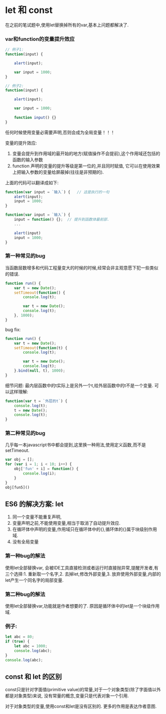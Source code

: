# let 和 const

在之前的笔试题中,使用let替换掉所有的var,基本上问题都解决了.




### var和function的变量提升效应
```js
// 例子1:
function(input) {

    alert(input);

    var input = 1000;
}

// 例子2:
function(input) {

    alert(input);

    var input = 1000;
    
    function input() {}
}

```

任何时候使用变量必需要声明,否则会成为全局变量！！！

变量的提升效应:
1. 变量会提升到作用域的最开始的地方(赋值操作不会提前),这个作用域还包括的函数的输入参数
2. function 声明的变量的提升等级是第一位的,并且同时赋值, 它可以在使用效果上把输入参数的变量给屏蔽掉(往往是非预期的).

上面的代码可以翻译成如下:
```js
function(var input = `输入`) {   // 这是执行的一句
    alert(input);
    input = 1000;
}

function(var input = `输入`) {  
    input = function() {};  // 提升到函数体最前部.
    ...

    alert(input)
    input = 1000;
} 

```

### 第一种常见的bug
当函数层数增多和代码工程量变大的时候的时候,经常会非主观意愿下犯一些类似的错误.

```js
function run() {
    var t = new Date();
    setTimeout(function() {
        console.log(t);

        var t = new Date();
        console.log(t);
    }, 1000);
}

```
bug fix:

```js
function run() {
    var t = new Date();
    setTimeout(function(t) {
        console.log(t);

        var t = new Date();
        console.log(t);
    }.bind(null, t), 1000);
}

```
细节问题: 最内层函数中的t实际上是另外一个t,给外层函数中的t不是一个变量.
可以这样理解:
```js
function(var t = `外层的t`) {
    console.log(t);
    t = new Date();
    console.log(t);
}

```

### 第二种常见的bug
几乎每一本javascript书中都会提到,这里换一种用法,使用定义函数,而不是setTimeout.

```js
var obj = [];
for (var i = 1; i < 10; i++) {
    obj['fun' + i] = function() {
        console.log(i);
    }
}
obj[fun5]()

```


## ES6 的解决方案: let
1. 同一个变量不能重复声明,
2. 变量声明之前,不能使用变量,相当于取消了自动提升效应.
3. 在循环体中声明的变量,作用域只在循环体中的{},循环体的{}属于块级别作用域.
4. 没有全局变量

### 第一种bug的解法
使用let全部替换var, 会被IDE工具直接检测或者运行时直接抛异常,提醒开发者,有三个选择:1. 重新取一个名字,2. 去掉let,修改外部变量,3. 放弃使用外部变量,内部的let产生一个同名字的局部变量.

### 第二种bug的解法
使用let全部替换var,功能就是作者想要的了.
原因是循环体中的let是一个块级作用域.

### 例子:
```js
let abc = 80;
if (true) {
    let abc = 1000;
    console.log(abc);
}
console.log(abc);
```



## const 和 let 的区别

const只是针对字面值(primitive value)的常量,对于一个对象类型(除了字面值以外都是对象类型)来说, 没有常量的概念,变量只是代表对象一个引用.

对于对象类型的变量,使用const和let是没有区别的. 更多的作用是表达作者意图.